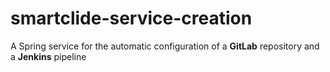 # smartclide-service-creation

A Spring service for the automatic configuration of a **GitLab** repository and a **Jenkins** pipeline

